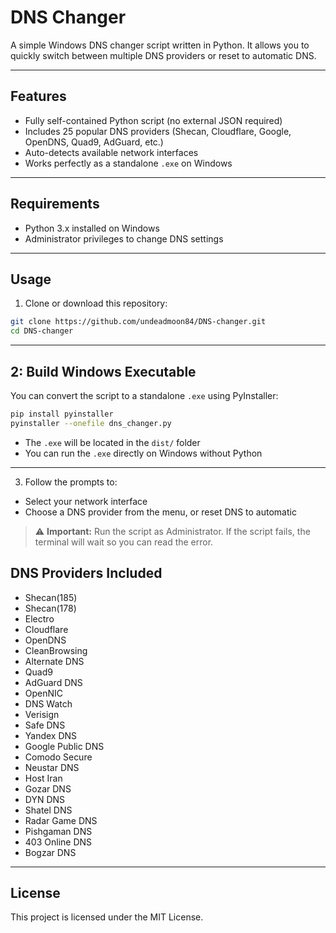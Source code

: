 # DNS Changer

A simple Windows DNS changer script written in Python.
It allows you to quickly switch between multiple DNS providers or reset to automatic DNS.

---

## Features

* Fully self-contained Python script (no external JSON required)
* Includes 25 popular DNS providers (Shecan, Cloudflare, Google, OpenDNS, Quad9, AdGuard, etc.)
* Auto-detects available network interfaces
* Works perfectly as a standalone `.exe` on Windows

---

## Requirements

* Python 3.x installed on Windows
* Administrator privileges to change DNS settings

---

## Usage

1. Clone or download this repository:

```bash
git clone https://github.com/undeadmoon84/DNS-changer.git
cd DNS-changer
```



---

## 2: Build Windows Executable

You can convert the script to a standalone `.exe` using PyInstaller:

```bash
pip install pyinstaller
pyinstaller --onefile dns_changer.py
```

* The `.exe` will be located in the `dist/` folder
* You can run the `.exe` directly on Windows without Python


---

3. Follow the prompts to:

* Select your network interface
* Choose a DNS provider from the menu, or reset DNS to automatic

> ⚠️ **Important:** Run the script as Administrator. If the script fails, the terminal will wait so you can read the error.


## DNS Providers Included

* Shecan(185)
* Shecan(178)
* Electro
* Cloudflare
* OpenDNS
* CleanBrowsing
* Alternate DNS
* Quad9
* AdGuard DNS
* OpenNIC
* DNS Watch
* Verisign
* Safe DNS
* Yandex DNS
* Google Public DNS
* Comodo Secure
* Neustar DNS
* Host Iran
* Gozar DNS
* DYN DNS
* Shatel DNS
* Radar Game DNS
* Pishgaman DNS
* 403 Online DNS
* Bogzar DNS

---

## License

This project is licensed under the MIT License.
